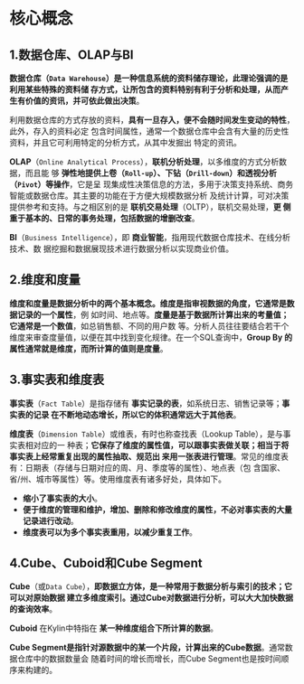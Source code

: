 核心概念
================================================================================
## 1.数据仓库、OLAP与BI
**数据仓库（`Data Warehouse`）是一种信息系统的资料储存理论，此理论强调的是利用某些特殊的资料储
存方式，让所包含的资料特别有利于分析和处理，从而产生有价值的资讯，并可依此做出决策**。

利用数据仓库的方式存放的资料，**具有一旦存入，便不会随时间发生变动的特性**，此外，存入的资料必定
包含时间属性，通常一个数据仓库中会含有大量的历史性资料，并且它可利用特定的分析方式，从其中发掘出
特定的资讯。

**OLAP**（`Online Analytical Process`），**联机分析处理**，以多维度的方式分析数据，而且能
够 **弹性地提供上卷（`Roll-up`）、下钻（`Drill-down`）和透视分析（`Pivot`）等操作**，它是呈
现集成性决策信息的方法，多用于决策支持系统、商务智能或数据仓库。其主要的功能在于方便大规模数据分析
及统计计算，可对决策提供参考和支持。与之相区别的是 **联机交易处理**（OLTP），联机交易处理，**更
侧重于基本的、日常的事务处理，包括数据的增删改查**。

**BI**（`Business Intelligence`），即 **商业智能**，指用现代数据仓库技术、在线分析技术、数
据挖掘和数据展现技术进行数据分析以实现商业价值。

## 2.维度和度量
**维度和度量是数据分析中的两个基本概念。维度是指审视数据的角度，它通常是数据记录的一个属性**，例
如时间、地点等。**度量是基于数据所计算出来的考量值；它通常是一个数值**，如总销售额、不同的用户数
等。分析人员往往要结合若干个维度来审查度量值，以便在其中找到变化规律。在一个SQL查询中，**Group By
的属性通常就是维度，而所计算的值则是度量**。

## 3.事实表和维度表
**事实表**（`Fact Table`）是指存储有 **事实记录的表**，如系统日志、销售记录等；**事实表的记录
在不断地动态增长，所以它的体积通常远大于其他表**。

**维度表**（`Dimension Table`）或维表，有时也称查找表（Lookup Table），是与事实表相对应的一
种表；**它保存了维度的属性值，可以跟事实表做关联；相当于将事实表上经常重复出现的属性抽取、规范出
来用一张表进行管理**。常见的维度表有：日期表（存储与日期对应的周、月、季度等的属性）、地点表（包
含国家、省/州、城市等属性）等。使用维度表有诸多好处，具体如下。
+ **缩小了事实表的大小**。
+ **便于维度的管理和维护，增加、删除和修改维度的属性，不必对事实表的大量记录进行改动**。
+ **维度表可以为多个事实表重用，以减少重复工作**。

## 4.Cube、Cuboid和Cube Segment
**Cube**（或`Data Cube`），**即数据立方体，是一种常用于数据分析与索引的技术；它可以对原始数据
建立多维度索引。通过Cube对数据进行分析，可以大大加快数据的查询效率**。

**Cuboid** 在Kylin中特指在 **某一种维度组合下所计算的数据**。

**Cube Segment是指针对源数据中的某一个片段，计算出来的Cube数据**。通常数据仓库中的数据数量会
随着时间的增长而增长，而Cube Segment也是按时间顺序来构建的。

